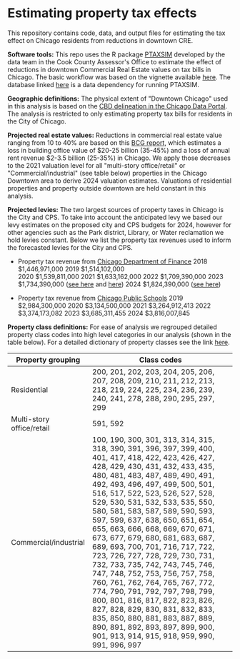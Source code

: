 # Estimating property tax effects
This repository contains code, data, and output files for estimating the tax effect on Chicago residents from reductions in downtown CRE.

**Software tools:** This repo uses the R package [PTAXSIM](https://github.com/ccao-data/ptaxsim/) developed by the data team in the Cook County Assessor's Office to estimate the effect of reductions in downtown Commercial Real Estate values on tax bills in Chicago. The basic workflow was based on the vignette available [here](https://ccao-data.github.io/ptaxsim/articles/reassessment.html#future-reassessments). The database linked [here](https://github.com/ccao-data/ptaxsim/#ptaxsim) is a data dependency for running PTAXSIM.

**Geographic definitions:** The physical extent of "Downtown Chicago" used in this analysis is based on the [CBD delineation in the Chicago Data Portal](https://data.cityofchicago.org/api/geospatial/tksj-nvsw). The analysis is restricted to only estimating property tax bills for residents in the City of Chicago.

**Projected real estate values:**
Reductions in commercial real estate value ranging from 10 to 40% are based on this [BCG report](https://www.bcg.com/publications/2023/countering-the-surge-of-zombie-buildings), which estimates a loss in building office value of $20-25 billion (35-45%) and a loss of annual rent revenue $2-3.5 billion (25-35%) in Chicago. We apply those decreases to the 2021 valuation level for all "multi-story office/retail" or "Commercial/industrial" (see table below) properties in the Chicago Downtown area to derive 2024 valuation estimates. Valuations of residential properties and property outside downtown are held constant in this analysis. 

**Projected levies:**
The two largest sources of property taxes in Chicago is the City and CPS. To take into account the anticipated levy we based our levy estimates on the proposed city and CPS budgets for 2024, however for other agencies such as the Park district, Library, or Water reclamation we hold levies constant. Below we list the property tax revenues used to inform the forecasted levies for the City and CPS.

* Property tax revenue from [Chicago Department of Finance](https://www.chicago.gov/content/dam/city/depts/fin/supp_info/CAFR/2022CAFR/ACFR_2022.pdf#page=216)
2018 $1,446,971,000 
2019 $1,514,102,000  
2020 $1,539,811,000 
2021 $1,633,162,000 
2022 $1,709,390,000 
2023 $1,734,390,000 ([see here](https://www.chicago.gov/content/dam/city/depts/COFA/ProposedBudget/COFA_AnalysisOfAnnualProposedBudget_FY2023.pdf#page=5) and [here](https://www.chicago.gov/content/dam/city/depts/COFA/ProposedBudget/COFA_AnalysisOfAnnualProposedBudget_FY2023.pdf#page=5))
2024 $1,824,390,000 ([see here](https://www.chicago.gov/content/dam/city/depts/COFA/ProposedBudget/Presentations_ProposedBudget/Mid-Year-Budget-Forecast-COFA-Analysis.pdf#page=3))

* Property tax revenue from [Chicago Public Schools](https://www.cps.edu/about/finance/budget/)
2019 $2,984,300,000
2020 $3,134,500,000
2021 $3,264,912,413
2022 $3,374,173,082
2023 $3,685,311,455
2024 $3,816,007,845

**Property class definitions:**
For ease of analysis we regrouped detailed property class codes into high level categories in our analysis (shown in the table below). For a detailed dictionary of property classes see the link [here](https://prodassets.cookcountyassessor.com/s3fs-public/form_documents/classcode.pdf).

| Property grouping         | Class codes                                                                                                                                                                                                                                                                                                                                                                                                                                                                                                                                                                                                                                                                                                                                                                                                                                        |
|---------------------------|----------------------------------------------------------------------------------------------------------------------------------------------------------------------------------------------------------------------------------------------------------------------------------------------------------------------------------------------------------------------------------------------------------------------------------------------------------------------------------------------------------------------------------------------------------------------------------------------------------------------------------------------------------------------------------------------------------------------------------------------------------------------------------------------------------------------------------------------------|
| Residential               | 200, 201, 202, 203, 204, 205, 206, 207, 208, 209, 210, 211, 212, 213, 218, 219, 224, 225, 234, 236, 239, 240, 241, 278, 288, 290, 295, 297, 299                                                                                                                                                                                                                                                                                                                                                                                                                                                                                                                                                                                                                                                                                                    |
| Multi-story office/retail | 591, 592                                                                                                                                                                                                                                                                                                                                                                                                                                                                                                                                                                                                                                                                                                                                                                                                                                           |
| Commercial/industrial     | 100, 190, 300, 301, 313, 314, 315, 318, 390, 391, 396, 397, 399, 400, 401, 417, 418, 422, 423, 426, 427, 428, 429, 430, 431, 432, 433, 435, 480, 481, 483, 487, 489, 490, 491, 492, 493, 496, 497, 499, 500, 501, 516, 517, 522, 523, 526, 527, 528, 529, 530, 531, 532, 533, 535, 550, 580, 581, 583, 587, 589, 590, 593, 597, 599, 637, 638, 650, 651, 654, 655, 663, 666, 668, 669, 670, 671, 673, 677, 679, 680, 681, 683, 687, 689, 693, 700, 701, 716, 717, 722, 723, 726, 727, 728, 729, 730, 731, 732, 733, 735, 742, 743, 745, 746, 747, 748, 752, 753, 756, 757, 758, 760, 761, 762, 764, 765, 767, 772, 774, 790, 791, 792, 797, 798, 799, 800, 801, 816, 817, 822, 823, 826, 827, 828, 829, 830, 831, 832, 833, 835, 850, 880, 881, 883, 887, 889, 890, 891, 892, 893, 897, 899, 900, 901, 913, 914, 915, 918, 959, 990, 991, 996, 997 |


